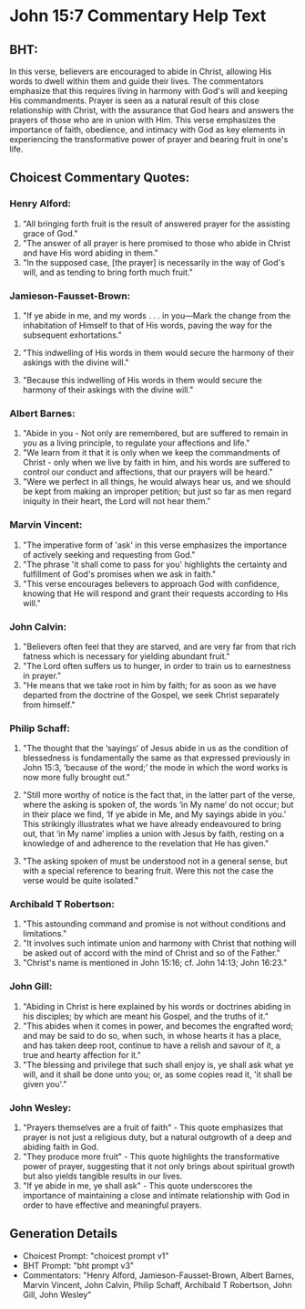 # John 15:7 Commentary Help Text

## BHT:
In this verse, believers are encouraged to abide in Christ, allowing His words to dwell within them and guide their lives. The commentators emphasize that this requires living in harmony with God's will and keeping His commandments. Prayer is seen as a natural result of this close relationship with Christ, with the assurance that God hears and answers the prayers of those who are in union with Him. This verse emphasizes the importance of faith, obedience, and intimacy with God as key elements in experiencing the transformative power of prayer and bearing fruit in one's life.

## Choicest Commentary Quotes:
### Henry Alford:
1. "All bringing forth fruit is the result of answered prayer for the assisting grace of God."
2. "The answer of all prayer is here promised to those who abide in Christ and have His word abiding in them."
3. "In the supposed case, [the prayer] is necessarily in the way of God's will, and as tending to bring forth much fruit."

### Jamieson-Fausset-Brown:
1. "If ye abide in me, and my words . . . in you—Mark the change from the inhabitation of Himself to that of His words, paving the way for the subsequent exhortations." 

2. "This indwelling of His words in them would secure the harmony of their askings with the divine will." 

3. "Because this indwelling of His words in them would secure the harmony of their askings with the divine will."

### Albert Barnes:
1. "Abide in you - Not only are remembered, but are suffered to remain in you as a living principle, to regulate your affections and life."
2. "We learn from it that it is only when we keep the commandments of Christ - only when we live by faith in him, and his words are suffered to control our conduct and affections, that our prayers will be heard."
3. "Were we perfect in all things, he would always hear us, and we should be kept from making an improper petition; but just so far as men regard iniquity in their heart, the Lord will not hear them."

### Marvin Vincent:
1. "The imperative form of 'ask' in this verse emphasizes the importance of actively seeking and requesting from God."
2. "The phrase 'it shall come to pass for you' highlights the certainty and fulfillment of God's promises when we ask in faith."
3. "This verse encourages believers to approach God with confidence, knowing that He will respond and grant their requests according to His will."

### John Calvin:
1. "Believers often feel that they are starved, and are very far from that rich fatness which is necessary for yielding abundant fruit."
2. "The Lord often suffers us to hunger, in order to train us to earnestness in prayer."
3. "He means that we take root in him by faith; for as soon as we have departed from the doctrine of the Gospel, we seek Christ separately from himself."

### Philip Schaff:
1. "The thought that the ‘sayings’ of Jesus abide in us as the condition of blessedness is fundamentally the same as that expressed previously in John 15:3, ‘because of the word;’ the mode in which the word works is now more fully brought out."

2. "Still more worthy of notice is the fact that, in the latter part of the verse, where the asking is spoken of, the words ‘in My name’ do not occur; but in their place we find, ‘If ye abide in Me, and My sayings abide in you.’ This strikingly illustrates what we have already endeavoured to bring out, that ‘in My name’ implies a union with Jesus by faith, resting on a knowledge of and adherence to the revelation that He has given."

3. "The asking spoken of must be understood not in a general sense, but with a special reference to bearing fruit. Were this not the case the verse would be quite isolated."

### Archibald T Robertson:
1. "This astounding command and promise is not without conditions and limitations."
2. "It involves such intimate union and harmony with Christ that nothing will be asked out of accord with the mind of Christ and so of the Father."
3. "Christ's name is mentioned in John 15:16; cf. John 14:13; John 16:23."

### John Gill:
1. "Abiding in Christ is here explained by his words or doctrines abiding in his disciples; by which are meant his Gospel, and the truths of it."
2. "This abides when it comes in power, and becomes the engrafted word; and may be said to do so, when such, in whose hearts it has a place, and has taken deep root, continue to have a relish and savour of it, a true and hearty affection for it."
3. "The blessing and privilege that such shall enjoy is, ye shall ask what ye will, and it shall be done unto you; or, as some copies read it, 'it shall be given you'."

### John Wesley:
1. "Prayers themselves are a fruit of faith" - This quote emphasizes that prayer is not just a religious duty, but a natural outgrowth of a deep and abiding faith in God.
2. "They produce more fruit" - This quote highlights the transformative power of prayer, suggesting that it not only brings about spiritual growth but also yields tangible results in our lives.
3. "If ye abide in me, ye shall ask" - This quote underscores the importance of maintaining a close and intimate relationship with God in order to have effective and meaningful prayers.


## Generation Details
- Choicest Prompt: "choicest prompt v1"
- BHT Prompt: "bht prompt v3"
- Commentators: "Henry Alford, Jamieson-Fausset-Brown, Albert Barnes, Marvin Vincent, John Calvin, Philip Schaff, Archibald T Robertson, John Gill, John Wesley"
